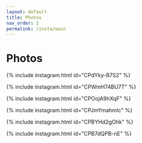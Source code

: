 ```yaml
---
layout: default
title: Photos
nav_order: 2
permalink: /insta/main
---
```


Photos
==========

{% include instagram.html id="CPdYky-B7S2" %}

{% include instagram.html id="CPWmH74BU7T" %}

{% include instagram.html id="CPOojA9hXqF" %}

{% include instagram.html id="CPJmYmahmIc" %}

{% include instagram.html id="CPBYHd2gOhk" %}

{% include instagram.html id="CPB7dQPB-nE" %}

<script async src="//www.instagram.com/embed.js"></script>
